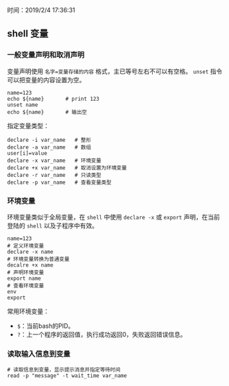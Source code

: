 时间：2019/2/4 17:36:31 

## shell 变量  

### 一般变量声明和取消声明  

变量声明使用 `名字=变量存储的内容` 格式，主已等号左右不可以有空格。 `unset` 指令可以把变量的内容设置为空。

	name=123
	echo ${name}       # print 123
	unset name 
	echo ${name}       # 输出空

指定变量类型：

	declare -i var_name   # 整形
	declare -a var_name   # 数组
	user[i]=value
	declare -x var_name   # 环境变量
	declare +x var_name   # 取消设置为环境变量
	declare -r var_name   # 只读类型
	declare -p var_name   # 查看变量类型 
### 环境变量  

环境变量类似于全局变量，在 `shell` 中使用 `declare -x` 或 `export` 声明，在当前登陆的 `shell` 以及子程序中有效。

	name=123
	# 定义环境变量
	declare -x name
	# 环境变量转换为普通变量
	decalre +x name
	# 声明环境变量
	export name
	# 查看环境变量
	env
	export
	
常用环境变量：

* `$`：当前bash的PID。
* `?`：上一个程序的返回值，执行成功返回0，失败返回错误信息。

### 读取输入信息到变量

	# 读取信息到变量，显示提示消息并指定等待时间
	read -p "message" -t wait_time var_name

